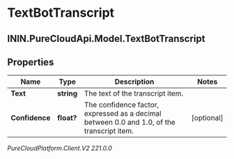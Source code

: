 # TextBotTranscript

## ININ.PureCloudApi.Model.TextBotTranscript

## Properties

|Name | Type | Description | Notes|
|------------ | ------------- | ------------- | -------------|
| **Text** | **string** | The text of the transcript item. | |
| **Confidence** | **float?** | The confidence factor, expressed as a decimal between 0.0 and 1.0, of the transcript item. | [optional] |



_PureCloudPlatform.Client.V2 221.0.0_
